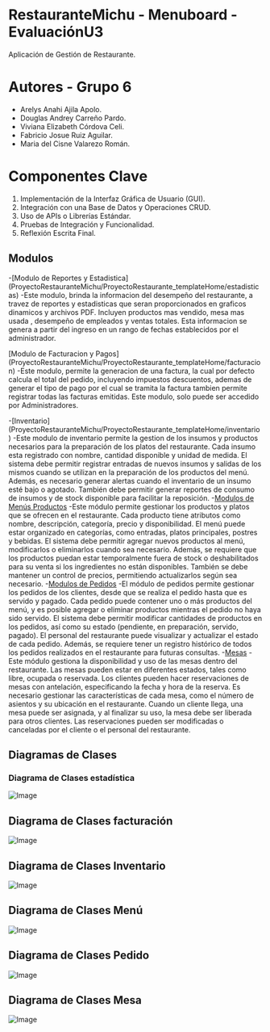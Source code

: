 # RestauranteMichu - Menuboard - EvaluaciónU3
Aplicación de Gestión de Restaurante.
# Autores - Grupo 6
- Arelys Anahi Ajila Apolo.
- Douglas Andrey Carreño Pardo.
- Viviana Elizabeth Córdova Celi.
- Fabricio Josue Ruiz Aguilar.
- Maria del Cisne Valarezo Román.
# Componentes Clave
1. Implementación de la Interfaz Gráfica de Usuario (GUI).
2. Integración con una Base de Datos y Operaciones CRUD.
3. Uso de APIs o Librerías Estándar.
4. Pruebas de Integración y Funcionalidad.
5. Reflexión Escrita Final.
## Modulos
-[Modulo de Reportes y Estadistica]
(ProyectoRestauranteMichu/ProyectoRestaurante_templateHome/estadisticas)
-Este modulo, brinda la informacion del desempeño del restaurante, a travez de reportes y estadisticas que seran proporcionados en graficos dinamicos y archivos PDF. Incluyen productos mas vendido, mesa mas usada , desempeño de empleados y ventas totales. Esta informacion se genera a partir del ingreso en un rango de fechas establecidos por el administrador.

[Modulo de Facturacion y Pagos]
(ProyectoRestauranteMichu/ProyectoRestaurante_templateHome/facturacion)
-Este modulo, permite la generacion de una factura, la cual por defecto calcula el total del pedido, incluyendo impuestos  descuentos, ademas de generar el tipo de pago por el cual se tramita la factura tambien permite registrar todas las facturas emitidas. Este modulo, solo puede ser accedido por Administradores.

-[Inventario]
(ProyectoRestauranteMichu/ProyectoRestaurante_templateHome/inventario)
-Este modulo de inventario permite la gestion de  los insumos y productos necesarios para la preparación de los platos del restaurante. Cada insumo esta registrado con nombre, cantidad disponible y unidad de medida. El sistema debe permitir registrar entradas de nuevos insumos y salidas de los mismos cuando se utilizan en la preparación de los productos del menú. Además, es necesario generar alertas cuando el inventario de un insumo esté bajo o agotado. También debe permitir generar reportes de consumo de insumos y de stock disponible para facilitar la reposición.
-[Modulos de Menús  Productos](ProyectoRestauranteMichu/ProyectoRestaurante_templateHome/menu)
-Este módulo permite gestionar los productos y platos que se ofrecen en el restaurante. Cada producto tiene atributos como nombre, descripción, categoría, precio y disponibilidad. El menú puede estar organizado en categorías, como entradas, platos principales, postres y bebidas. El sistema debe permitir agregar nuevos productos al menú, modificarlos o eliminarlos cuando sea necesario. Además, se requiere que los productos puedan estar temporalmente fuera de stock o deshabilitados para su venta si los ingredientes no están disponibles. También se debe mantener un control de precios, permitiendo actualizarlos según sea necesario.
-[Modulos de Pedidos](ProyectoRestauranteMichu/ProyectoRestaurante_templateHome/pedidos)
-El módulo de pedidos permite gestionar los pedidos de los clientes, desde que se realiza el pedido hasta que es servido y pagado. Cada pedido puede contener uno o más productos del menú, y es posible agregar o eliminar productos mientras el pedido no haya sido servido. El sistema debe permitir modificar cantidades de productos en los pedidos, así como su estado (pendiente, en preparación, servido, pagado). El personal del restaurante puede visualizar y actualizar el estado de cada pedido. Además, se requiere tener un registro histórico de todos los pedidos realizados en el restaurante para futuras consultas.
-[Mesas](ProyectoRestauranteMichu/ProyectoRestaurante_templateHome/mesas)
-Este módulo gestiona la disponibilidad y uso de las mesas dentro del restaurante. Las mesas pueden estar en diferentes estados, tales como libre, ocupada o reservada. Los clientes pueden hacer reservaciones de mesas con antelación, especificando la fecha y hora de la reserva. Es necesario gestionar las características de cada mesa, como el número de asientos y su ubicación en el restaurante. Cuando un cliente llega, una mesa puede ser asignada, y al finalizar su uso, la mesa debe ser liberada para otros clientes. Las reservaciones pueden ser modificadas o canceladas por el cliente o el personal del restaurante.
## Diagramas de Clases 
### Diagrama de Clases estadística
![Image](https://github.com/user-attachments/assets/16dd532f-568f-4bb7-8717-8682cb696e83)
## Diagrama de Clases facturación
![Image](https://github.com/user-attachments/assets/8863c411-600f-4528-9ddd-54becdd8d655)
## Diagrama de Clases Inventario
![Image](https://github.com/user-attachments/assets/b4e186e8-861e-4138-b4e7-0797f8fbf1f1)
## Diagrama de Clases Menú
![Image](https://github.com/user-attachments/assets/60c3cd7a-04e2-412d-bb4f-0ab1d1318808)
## Diagrama de Clases Pedido
![Image](https://github.com/user-attachments/assets/84afb270-9913-4705-ac43-9e4b474802e6)
## Diagrama de Clases Mesa
![Image](https://github.com/user-attachments/assets/1b5c4b63-2b6b-4ef8-9e54-e68d4f93ce48)
